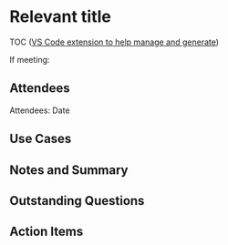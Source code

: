# Relevant title

TOC ([VS Code extension to help manage and generate](https://marketplace.visualstudio.com/items?itemName=yzhang.markdown-all-in-one))

If meeting:

## Attendees

Attendees:
Date

## Use Cases

## Notes and Summary

## Outstanding Questions

## Action Items
